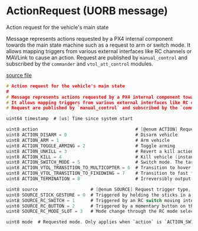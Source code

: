 # ActionRequest (UORB message)

Action request for the vehicle's main state

Message represents actions requested by a PX4 internal component towards the main state machine such as a request to arm or switch mode.
It allows mapping triggers from various external interfaces like RC channels or MAVLink to cause an action.
Request are published by `manual_control` and subscribed by the `commander` and `vtol_att_control` modules.

[source file](https://github.com/PX4/PX4-Autopilot/blob/main/msg/ActionRequest.msg)

```c
# Action request for the vehicle's main state
#
# Message represents actions requested by a PX4 internal component towards the main state machine such as a request to arm or switch mode.
# It allows mapping triggers from various external interfaces like RC channels or MAVLink to cause an action.
# Request are published by `manual_control` and subscribed by the `commander` and `vtol_att_control` modules.

uint64 timestamp  # [us] Time since system start

uint8 action                                     # [@enum ACTION] Requested action
uint8 ACTION_DISARM = 0                          # Disarm vehicle
uint8 ACTION_ARM = 1                             # Arm vehicle
uint8 ACTION_TOGGLE_ARMING = 2                   # Toggle arming
uint8 ACTION_UNKILL = 3                          # Revert a kill action
uint8 ACTION_KILL = 4                            # Kill vehicle (instantly stop the motors)
uint8 ACTION_SWITCH_MODE = 5                     # Switch mode. The target mode is set in the `mode` field.
uint8 ACTION_VTOL_TRANSITION_TO_MULTICOPTER = 6  # Transition to hover flight
uint8 ACTION_VTOL_TRANSITION_TO_FIXEDWING = 7    # Transition to fast forward flight
uint8 ACTION_TERMINATION = 8                     # Irreversibly output failsafe values on all outputs, trigger parachute

uint8 source                    # [@enum SOURCE] Request trigger type, such as a switch, button or gesture
uint8 SOURCE_STICK_GESTURE = 0  # Triggered by holding the sticks in a certain position
uint8 SOURCE_RC_SWITCH = 1      # Triggered by an RC switch moving into a certain position
uint8 SOURCE_RC_BUTTON = 2      # Triggered by a momentary button on the RC being pressed or held
uint8 SOURCE_RC_MODE_SLOT = 3   # Mode change through the RC mode selection mechanism

uint8 mode  # Requested mode. Only applies when `action` is `ACTION_SWITCH_MODE`. Values for this field are defined by the `vehicle_status_s::NAVIGATION_STATE_*` enumeration.

```
